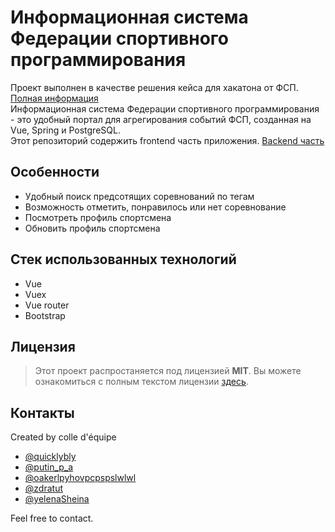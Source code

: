 # Информационная система Федерации спортивного программирования 

Проект выполнен в качестве решения кейса для хакатона от ФСП. [Полная информация](https://www.zavodit.ru/ru/calendar/event/25) <br>
Информационная система Федерации спортивного программирования - это удобный портал для агрегирования событий ФСП, созданная на Vue, Spring и PostgreSQL. <br>
Этот репозиторий содержить frontend часть приложения. [Backend часть](https://github.com/quicklybly/hackathon-back)

## Особенности

* Удобный поиск предсотящих соревнований по тегам
* Возможность отметить, понравилось или нет соревнование
* Посмотреть профиль спортсмена
* Обновить профиль спортсмена

## Стек использованных технологий

* Vue
* Vuex
* Vue router
* Bootstrap 


## Лицензия

> Этот проект распростаняется под лицензией **MIT**.
Вы можете ознакомиться с полным текстом лицензии [здесь](https://github.com/quicklybly/hackathon-front/blob/main/LICENSE).

## Контакты

Created by colle d'équipe
* [@quicklybly](https://t.me/quicklybly)
* [@putin_p_a](https://t.me/putin_p_a)
* [@oakerlpyhovpcpspslwlwl](https://t.me/oakerlpyhovpcpspslwlwl)
* [@zdratut](https://t.me/zdratut)
* [@yelenaSheina](https://t.me/yelenaSheina)

Feel free to contact. 
